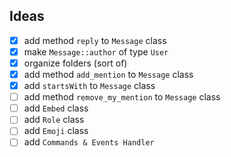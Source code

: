 ## Ideas
- [x] add method `reply` to `Message` class <br/>
- [x] make `Message::author` of type `User`<br/>
- [x] organize folders (sort of) <br/>
- [x] add method `add_mention` to `Message` class <br/>
- [x] add `startsWith` to `Message` class <br/>
- [ ] add method `remove_my_mention` to `Message` class <br/>
- [ ] add `Embed` class <br/>
- [ ] add `Role` class <br/>
- [ ] add `Emoji` class <br/>
- [ ] add `Commands & Events Handler` <br/>
